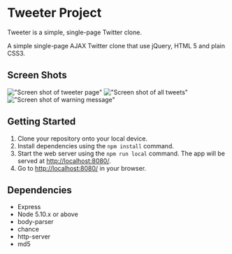 # Tweeter Project

Tweeter is a simple, single-page Twitter clone.

A simple single-page AJAX Twitter clone that use jQuery, HTML 5 and plain CSS3. 

## Screen Shots

!["Screen shot of tweeter page"]()
!["Screen shot of all tweets"]()
!["Screen shot of warning message"]()


## Getting Started

1. Clone your repository onto your local device.
2. Install dependencies using the `npm install` command.
3. Start the web server using the `npm run local` command. The app will be served at <http://localhost:8080/>.
4. Go to <http://localhost:8080/> in your browser.

## Dependencies

- Express
- Node 5.10.x or above
- body-parser
- chance
- http-server
- md5

